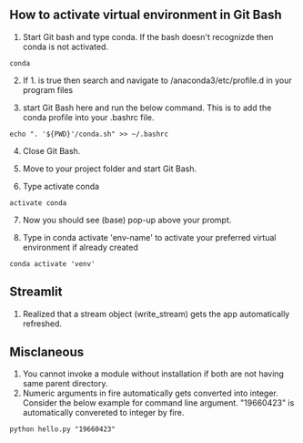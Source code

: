 ## How to activate virtual environment in Git Bash

1. Start Git bash and type conda. If the bash doesn't recognizde then conda is not activated.

```
conda
```
2. If 1. is true then search and navigate to /anaconda3/etc/profile.d in your program files

3. start Git Bash here and run the below command. This is to add the conda profile into your .bashrc file.

```
echo ". '${PWD}'/conda.sh" >> ~/.bashrc
```
4. Close Git Bash.

5. Move to your project folder and start Git Bash.

6. Type activate conda

```
activate conda
```
7. Now you should see (base) pop-up above your prompt.

8. Type in conda activate 'env-name' to activate your preferred virtual environment if already created

```
conda activate 'venv'
```

## Streamlit

1. Realized that a stream object (write_stream) gets the app automatically refreshed.

## Misclaneous

1. You cannot invoke a module without installation if both are not having same parent directory.
2. Numeric arguments in fire automatically gets converted into integer. Consider the below example for command line argument. "19660423" is automatically convereted to integer by fire.

```
python hello.py "19660423"

```



